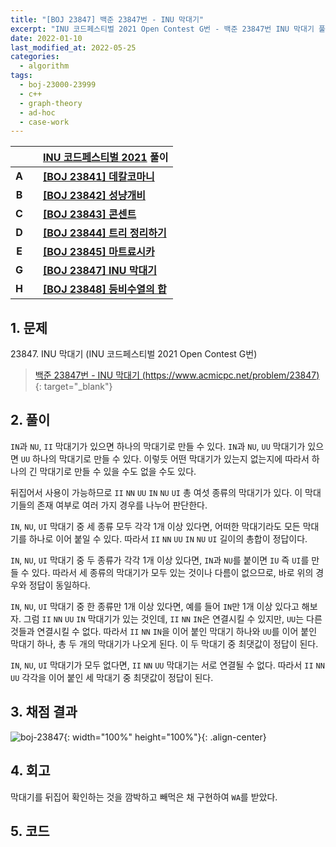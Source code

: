 ```yaml
---
title: "[BOJ 23847] 백준 23847번 - INU 막대기"
excerpt: "INU 코드페스티벌 2021 Open Contest G번 - 백준 23847번 INU 막대기 풀이"
date: 2022-01-10
last_modified_at: 2022-05-25
categories:
  - algorithm
tags:
  - boj-23000-23999
  - c++
  - graph-theory
  - ad-hoc
  - case-work
---
```


|||[INU 코드페스티벌 2021](https://burningfalls.github.io/contest/inu2021-baekjoon-contest) 풀이|
|:---:|:---:|:---|
|**A**||**[[BOJ 23841] 데칼코마니](https://burningfalls.github.io/algorithm/boj-23841/)**|
|**B**||**[[BOJ 23842] 성냥개비](https://burningfalls.github.io/algorithm/boj-23842/)**|
|**C**||**[[BOJ 23843] 콘센트](https://burningfalls.github.io/algorithm/boj-23843/)**|
|**D**||**[[BOJ 23844] 트리 정리하기](https://burningfalls.github.io/algorithm/boj-23844/)**|
|**E**||**[[BOJ 23845] 마트료시카](https://burningfalls.github.io/algorithm/boj-23845/)**|
|**G**||**[[BOJ 23847] INU 막대기](https://burningfalls.github.io/algorithm/boj-23847/)**|
|**H**||**[[BOJ 23848] 등비수열의 합](https://burningfalls.github.io/algorithm/boj-23848/)**|

## 1. 문제
$23847$. INU 막대기 (INU 코드페스티벌 2021 Open Contest G번)

> [백준 23847번 - INU 막대기 (https://www.acmicpc.net/problem/23847)](https://www.acmicpc.net/problem/23847){: target="_blank"}

## 2. 풀이

`IN`과 `NU`, `II` 막대기가 있으면 하나의 막대기로 만들 수 있다. `IN`과 `NU`, `UU` 막대기가 있으면 `UU` 하나의 막대기로 만들 수 있다. 이렇듯 어떤 막대기가 있는지 없는지에 따라서 하나의 긴 막대기로 만들 수 있을 수도 없을 수도 있다. 

뒤집어서 사용이 가능하므로 `II` `NN` `UU` `IN` `NU` `UI` 총 여섯 종류의 막대기가 있다. 이 막대기들의 존재 여부로 여러 가지 경우를 나누어 판단한다.

`IN`, `NU`, `UI` 막대기 중 세 종류 모두 각각 1개 이상 있다면, 어떠한 막대기라도 모든 막대기를 하나로 이어 붙일 수 있다. 따라서 `II` `NN` `UU` `IN` `NU` `UI` 길이의 총합이 정답이다.

`IN`, `NU`, `UI` 막대기 중 두 종류가 각각 1개 이상 있다면, `IN`과 `NU`를 붙이면 `IU` 즉 `UI`를 만들 수 있다. 따라서 세 종류의 막대기가 모두 있는 것이나 다름이 없으므로, 바로 위의 경우와 정답이 동일하다.

`IN`, `NU`, `UI` 막대기 중 한 종류만 1개 이상 있다면, 예를 들어 `IN`만 1개 이상 있다고 해보자. 그럼 `II` `NN` `UU` `IN` 막대기가 있는 것인데, `II` `NN` `IN`은 연결시킬 수 있지만, `UU`는 다른 것들과 연결시킬 수 없다. 따라서 `II` `NN` `IN`을 이어 붙인 막대기 하나와 `UU`를 이어 붙인 막대기 하나, 총 두 개의 막대기가 나오게 된다. 이 두 막대기 중 최댓값이 정답이 된다.

`IN`, `NU`, `UI` 막대기가 모두 없다면, `II` `NN` `UU` 막대기는 서로 연결될 수 없다. 따라서 `II` `NN` `UU` 각각을 이어 붙인 세 막대기 중 최댓값이 정답이 된다.

## 3. 채점 결과

![boj-23847](https://user-images.githubusercontent.com/30232837/161060265-b4ed35e9-1c1a-4157-997c-f3007c8927f6.png "boj-23847"){: width="100%" height="100%"}{: .align-center}

## 4. 회고

막대기를 뒤집어 확인하는 것을 깜박하고 빼먹은 채 구현하여 `WA`를 받았다.

## 5. 코드

<script src="https://gist.github.com/BurningFalls/f36d5736fef358120ed1993653428536.js"></script>